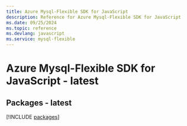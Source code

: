 ```yaml
---
title: Azure Mysql-Flexible SDK for JavaScript
description: Reference for Azure Mysql-Flexible SDK for JavaScript
ms.date: 09/25/2024
ms.topic: reference
ms.devlang: javascript
ms.service: mysql-flexible
---
```

# Azure Mysql-Flexible SDK for JavaScript - latest
## Packages - latest
[!INCLUDE [packages](mysql-flexible-index.md)]